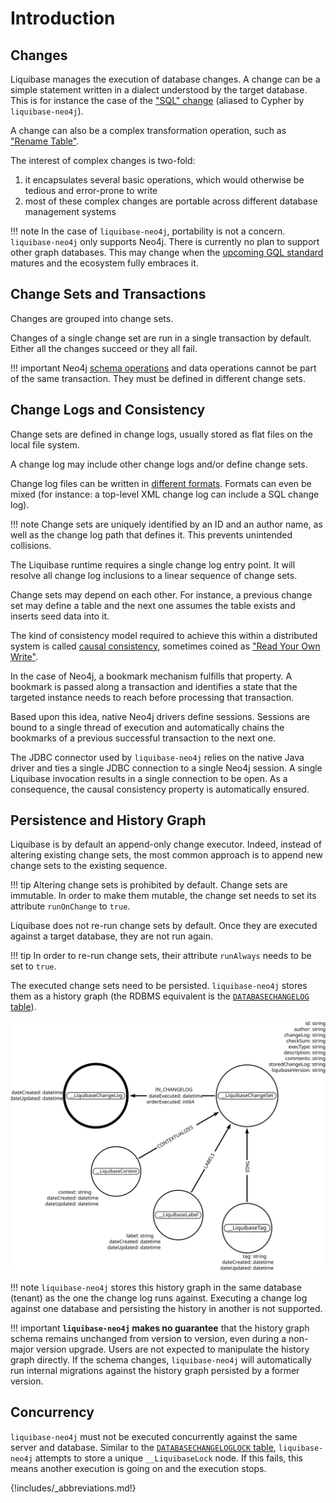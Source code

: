 # Introduction

## Changes

Liquibase manages the execution of database changes.
A change can be a simple statement written in a dialect understood by the target database.
This is for instance the case of the ["SQL" change](https://docs.liquibase.com/change-types/sql.html) (aliased to Cypher
by `liquibase-neo4j`).

A change can also be a complex transformation operation, such as
["Rename Table"](https://docs.liquibase.com/change-types/rename-table.html).

The interest of complex changes is two-fold:

 1. it encapsulates several basic operations, which would otherwise be tedious and error-prone to write
 2. most of these complex changes are portable across different database management systems 

!!! note
    In the case of `liquibase-neo4j`, portability is not a concern. `liquibase-neo4j` only supports Neo4j. There is 
    currently no plan to support other graph databases.
    This may change when the [upcoming GQL standard](https://www.gqlstandards.org/) matures and the ecosystem fully embraces it.

## Change Sets and Transactions

Changes are grouped into change sets.

Changes of a single change set are run in a single transaction by default. Either all the changes succeed or they all fail.

!!! important
    Neo4j [schema operations](https://neo4j.com/docs/getting-started/current/cypher-intro/schema/)
    and data operations cannot be part of the same transaction. They must be defined in different change sets.
 
## Change Logs and Consistency

Change sets are defined in change logs, usually stored as flat files on the local file system.

A change log may include other change logs and/or define change sets.

Change log files can be written in [different formats](https://docs.liquibase.com/concepts/changelogs/changelog-formats.html).
Formats can even be mixed (for instance: a top-level XML change log can include a SQL change log).

!!! note
    Change sets are uniquely identified by an ID and an author name, as well as the change log path that defines it.
    This prevents unintended collisions.

The Liquibase runtime requires a single change log entry point.
It will resolve all change log inclusions to a linear sequence of change sets.

Change sets may depend on each other. For instance, a previous change set may define a table and the next one
assumes the table exists and inserts seed data into it.

The kind of consistency model required to achieve this within a distributed system is called [causal consistency](https://en.wikipedia.org/wiki/Causal_consistency), 
sometimes coined as ["Read Your Own Write"](https://jepsen.io/consistency/models/read-your-writes).

In the case of Neo4j, a bookmark mechanism fulfills that property. A bookmark is passed along a transaction and identifies
a state that the targeted instance needs to reach before processing that transaction.

Based upon this idea, native Neo4j drivers define sessions.
Sessions are bound to a single thread of execution and automatically chains the 
bookmarks of a previous successful transaction to the next one.

The JDBC connector used by `liquibase-neo4j` relies on the native Java driver and ties a single JDBC connection to a single
Neo4j session. A single Liquibase invocation results in a single connection to be open.
As a consequence, the causal consistency property is automatically ensured.

## Persistence and History Graph

Liquibase is by default an append-only change executor.
Indeed, instead of altering existing change sets, the most common approach is to append new change sets to the existing 
sequence.

!!! tip
    Altering change sets is prohibited by default. Change sets are immutable.
    In order to make them mutable, the change set needs to set its attribute `runOnChange` to
    `true`.

Liquibase does not re-run change sets by default. Once they are executed against a target database,
they are not run again.

!!! tip
    In order to re-run change sets, their attribute `runAlways` needs to be set to `true`.

The executed change sets need to be persisted. 
`liquibase-neo4j` stores them as a history graph (the RDBMS equivalent is the [`DATABASECHANGELOG` table](https://docs.liquibase.com/concepts/tracking-tables/databasechangelog-table.html)).

![`liquibase-neo4j` schema](assets/images/liquibase-neo4j-schema.svg)

!!! note
    `liquibase-neo4j` stores this history graph in the same database (tenant) as the one the change log runs against.
    Executing a change log against one database and persisting the history in another is not supported.

!!! important
    **`liquibase-neo4j` makes no guarantee** that the history graph schema remains unchanged from version to version, even 
    during a non-major version upgrade.
    Users are not expected to manipulate the history graph directly.
    If the schema changes, `liquibase-neo4j` will automatically run internal migrations against the history graph
    persisted by a former version.

## Concurrency

`liquibase-neo4j` must not be executed concurrently against the same server and database.
Similar to the [`DATABASECHANGELOGLOCK` table](https://docs.liquibase.com/concepts/tracking-tables/databasechangeloglock-table.html), 
`liquibase-neo4j` attempts to store a unique `__LiquibaseLock` node. If this fails, this means another execution is going on and the execution stops.

{!includes/_abbreviations.md!}
